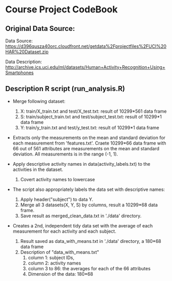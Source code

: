 Course Project CodeBook
=================================================

Original Data Source: 
-----------------------------------------
  Data Source: https://d396qusza40orc.cloudfront.net/getdata%2Fprojectfiles%2FUCI%20HAR%20Dataset.zip
  
  Data Description: http://archive.ics.uci.edu/ml/datasets/Human+Activity+Recognition+Using+Smartphones


Description R script (run_analysis.R)
------------------------------------------
* Merge following dataset:
  1. X: train/X_train.txt and test/X_test.txt: result of 10299*561 data frame
  2. S: train/subject_train.txt and test/subject_test.txt: result of 10299*1 data frame
  3. Y: train/y_train.txt and test/y_test.txt: result of 10299*1 data frame
  
* Extracts only the measurements on the mean and standard deviation for each measurement from 'features.txt'. Craete 10299*66 data frame with 66 out of 561 attributes are measurements on the mean and standard deviation. All measurements is in the range (-1, 1).

* Apply descriptive activity names in data(activity_labels.txt) to the activities in the dataset.
  1. Covert activity names to lowercase

* The script also appropriately labels the data set with descriptive names: 
  1. Apply header("subject") to data Y.
  2. Merge all 3 datasets(X, Y, S) by columns, result a 10299*68 data frame.
  3. Save result as merged_clean_data.txt in './data' directory.

* Creates a 2nd, independent tidy data set with the average of each measurement for each activity and each subject. 
  1. Result saved as data_with_means.txt in './data' directory, a 180*68 data frame 
  2. Description of "data_with_means.txt" 
      1. column 1: subject IDs, 
      2. column 2: activity names
      3. column 3 to 86: the averages for each of the 66 attributes
      4. Dimension of the data: 180*68
